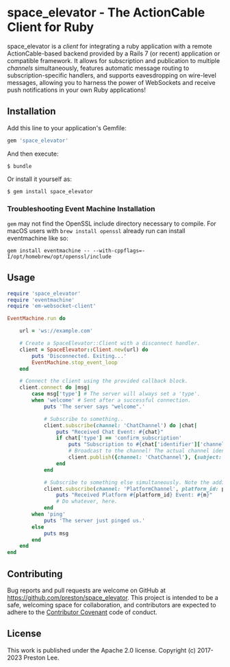 # space_elevator - The ActionCable Client for Ruby

space_elevator is a _client_ for integrating a ruby application with a remote ActionCable-based backend provided by a Rails 7 (or recent) application or compatible framework. It allows for subscription and publication to multiple _channels_ simultaneously, features automatic message routing to subscription-specific handlers, and supports eavesdropping on wire-level messages, allowing you to harness the power of WebSockets and receive push notifications in your own Ruby applications!

## Installation

Add this line to your application's Gemfile:

```ruby
gem 'space_elevator'
```

And then execute:

    $ bundle

Or install it yourself as:

    $ gem install space_elevator

### Troubleshooting Event Machine Installation
`gem` may not find the OpenSSL include directory necessary to compile. For macOS users with `brew install openssl` already run can install eventmachine like so:

`gem install eventmachine -- --with-cppflags=-I/opt/homebrew/opt/openssl/include`


## Usage

```ruby
require 'space_elevator'
require 'eventmachine'
require 'em-websocket-client'

EventMachine.run do

    url = 'ws://example.com'

    # Create a SpaceElevator::Client with a disconnect handler.
    client = SpaceElevator::Client.new(url) do
        puts 'Disconnected. Exiting...'
        EventMachine.stop_event_loop
    end

    # Connect the client using the provided callback block.
    client.connect do |msg|
        case msg['type'] # The server will always set a 'type'.
        when 'welcome' # Sent after a successful connection.
            puts 'The server says "welcome".'

            # Subscribe to something..
            client.subscribe(channel: 'ChatChannel') do |chat|
                puts "Received Chat Event: #{chat}"
                if chat['type'] == 'confirm_subscription'
                    puts "Subscription to #{chat['identifier']['channel']} confirmed!"
                    # Broadcast to the channel! The actual channel identifier and message payload is specific to your backend's WebSocket API.
                    client.publish({channel: 'ChatChannel'}, {subject: 'Hi', text: "What's up, y'all!?!?"})
                end
            end

            # Subscribe to something else simultaneously. Note the additional parameters!
            client.subscribe(channel: 'PlatformChannel', platform_id: platform_id) do |m|
                puts "Received Platform #{platform_id} Event: #{m}"
                # Do whatever, here.
            end
        when 'ping'
            puts 'The server just pinged us.'
        else
            puts msg
        end
    end
end
```

## Contributing

Bug reports and pull requests are welcome on GitHub at https://github.com/preston/space_elevator. This project is intended to be a safe, welcoming space for collaboration, and contributors are expected to adhere to the [Contributor Covenant](http://contributor-covenant.org) code of conduct.

## License

This work is published under the Apache 2.0 license. Copyright (c) 2017-2023 Preston Lee.
